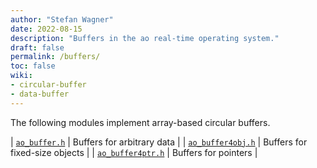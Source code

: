 ```yaml
---
author: "Stefan Wagner"
date: 2022-08-15
description: "Buffers in the ao real-time operating system."
draft: false
permalink: /buffers/
toc: false
wiki:
- circular-buffer
- data-buffer
---
```


The following modules implement array-based circular buffers.

| [`ao_buffer.h`](api/src/ao/ao_buffer.h.md) | Buffers for arbitrary data |
| [`ao_buffer4obj.h`](api/src/ao/ao_buffer4obj.h.md) | Buffers for fixed-size objects |
| [`ao_buffer4ptr.h`](api/src/ao/ao_buffer4ptr.h.md) | Buffers for pointers |
